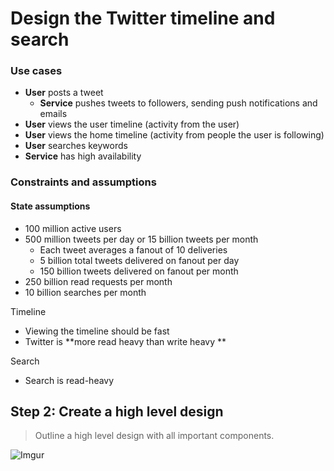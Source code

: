 # Design the Twitter timeline and search
### Use cases
* **User** posts a tweet
    * **Service** pushes tweets to followers, sending push notifications and emails
* **User** views the user timeline (activity from the user)
* **User** views the home timeline (activity from people the user is following)
* **User** searches keywords
* **Service** has high availability

### Constraints and assumptions
#### State assumptions

* 100 million active users
* 500 million tweets per day or 15 billion tweets per month
    * Each tweet averages a fanout of 10 deliveries
    * 5 billion total tweets delivered on fanout per day
    * 150 billion tweets delivered on fanout per month
* 250 billion read requests per month
* 10 billion searches per month

Timeline
* Viewing the timeline should be fast
* Twitter is **more read heavy than write heavy **

Search
* Search is read-heavy


## Step 2: Create a high level design

> Outline a high level design with all important components.

![Imgur](http://i.imgur.com/48tEA2j.png)
